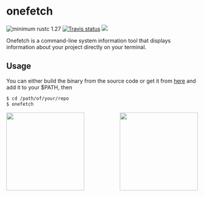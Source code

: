# onefetch
![minimum rustc 1.27](https://img.shields.io/badge/rustc-%2B1.27-orange.svg)
[![Travis status](https://travis-ci.org/o2sh/onefetch.svg?branch=master)](https://travis-ci.org/o2sh/onefetch)
<a href="./LICENSE.md"><img src="https://img.shields.io/badge/license-MIT-blue.svg"></a>

Onefetch is a command-line system information tool that displays information about your project directly on your terminal.

## Usage

You can either build the binary from the source code or get it from [here](https://github.com/o2sh/onefetch/releases) and add it to your $PATH, then

```sh
$ cd /path/of/your/repo
$ onefetch
```

<p align="center">
<img src="https://github.com/o2sh/onefetch/blob/master/assets/rust.png" align="left" height="205px">
<img src="https://github.com/o2sh/onefetch/blob/master/assets/go.png" align="right" height="205px">
</p>

